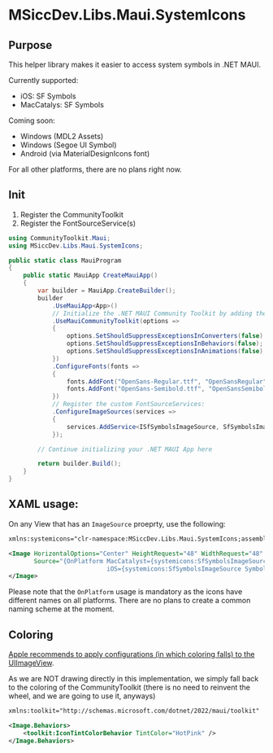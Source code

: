 # MSiccDev.Libs.Maui.SystemIcons

## Purpose
This helper library makes it easier to access system symbols in .NET MAUI.

Currently supported:
- iOS: SF Symbols
- MacCatalys: SF Symbols

Coming soon:
- Windows (MDL2 Assets)
- Windows (Segoe UI Symbol)
- Android (via MaterialDesignIcons font)

For all other platforms, there are no plans right now.

## Init

1. Register the CommunityToolkit
2. Register the FontSourceService(s)

```csharp
using CommunityToolkit.Maui;
using MSiccDev.Libs.Maui.SystemIcons;

public static class MauiProgram
{
	public static MauiApp CreateMauiApp()
	{
		var builder = MauiApp.CreateBuilder();
		builder
			.UseMauiApp<App>()
			// Initialize the .NET MAUI Community Toolkit by adding the below line(s) of code
			.UseMauiCommunityToolkit(options =>
			{
				options.SetShouldSuppressExceptionsInConverters(false);
				options.SetShouldSuppressExceptionsInBehaviors(false);
				options.SetShouldSuppressExceptionsInAnimations(false);
			})
			.ConfigureFonts(fonts =>
			{
				fonts.AddFont("OpenSans-Regular.ttf", "OpenSansRegular");
				fonts.AddFont("OpenSans-Semibold.ttf", "OpenSansSemibold");
			})
			// Register the custom FontSourceServices:
			.ConfigureImageSources(services =>
			{
				services.AddService<ISfSymbolsImageSource, SfSymbolsImageSourceService>();
			});

		// Continue initializing your .NET MAUI App here

		return builder.Build();
	}
}
```

## XAML usage:
On any View that has an `ImageSource` proeprty, use the following:
```xml
xmlns:systemicons="clr-namespace:MSiccDev.Libs.Maui.SystemIcons;assembly=MSiccDev.Libs.Maui.SystemIcons"

<Image HorizontalOptions="Center" HeightRequest="48" WidthRequest="48" Margin="8"
       Source="{OnPlatform MacCatalyst={systemicons:SfSymbolsImageSource SymbolName='house.fill'},
                           iOS={systemicons:SfSymbolsImageSource SymbolName='house.fill'}}">
</Image>
```
Please note that the `OnPlatform` usage is mandatory as the icons have different names on all platforms. 
There are no plans to create a common naming scheme at the moment.

## Coloring
[Apple recommends to apply configurations (in which coloring falls) to the UIImageView](https://developer.apple.com/documentation/uikit/uiimage/configuring_and_displaying_symbol_images_in_your_ui).

As we are NOT drawing directly in this implementation,
we simply fall back to the coloring of the CommunityToolkit
(there is no need to reinvent the wheel, and we are going to use it, anyways)

``` xml
xmlns:toolkit="http://schemas.microsoft.com/dotnet/2022/maui/toolkit"

<Image.Behaviors>
    <toolkit:IconTintColorBehavior TintColor="HotPink" />
</Image.Behaviors>
```
